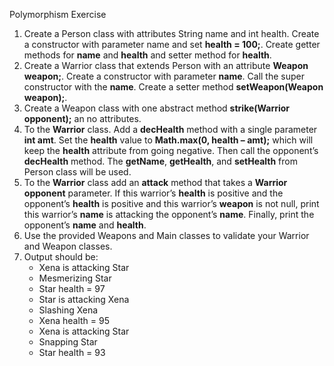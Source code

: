 Polymorphism Exercise
<ol>
<li> Create a Person class with attributes String name and int health. 
Create a constructor with parameter name and set <strong>health = 100;</strong>.  
Create getter methods for <strong>name</strong> and <strong>health</strong> and setter method for 
  <strong>health</strong>.</li>
<li> Create a Warrior class that extends Person with an attribute <strong>Weapon 
weapon;</strong>. Create a constructor with parameter <strong>name</strong>. Call the super 
constructor with the <strong>name</strong>. Create a setter method 
  <strong>setWeapon(Weapon weapon);</strong>.</li>
<li> Create a Weapon class with one abstract method <strong>strike(Warrior 
  opponent);</strong> an no attributes.</li>
<li> To the <strong>Warrior</strong> class. Add a <strong>decHealth</strong> method with a single 
parameter <strong>int amt</strong>. Set the <strong>health</strong> value to <strong>Math.max(0, health – 
amt);</strong> which will keep the <strong>health</strong> attribute from going negative. Then 
call the opponent’s <strong>decHealth</strong> method. The <strong>getName</strong>, <strong>getHealth</strong>, 
  and <strong>setHealth</strong> from Person class will be used.</li>
<li> To the <strong>Warrior</strong> class add an <strong>attack</strong> method that takes a <strong>Warrior 
opponent</strong> parameter. If this warrior’s <strong>health</strong> is positive and the 
opponent’s <strong>health</strong> is positive and this warrior’s <strong>weapon</strong> is not null, 
print this warrior’s <strong>name</strong> is attacking the opponent’s <strong>name</strong>. Finally, 
  print the opponent’s <strong>name</strong> and <strong>health</strong>.</li>
<li> Use the provided Weapons and Main classes to validate your Warrior 
  and Weapon classes.</li>
<li> Output should be:<ul>
<li>Xena is attacking Star</li>
<li>Mesmerizing Star</li>
<li>Star health = 97</li>
<li>Star is attacking Xena</li>
<li>Slashing Xena</li>
<li>Xena health = 95</li>
<li>Xena is attacking Star</li>
<li>Snapping Star</li>
  <li>Star health = 93</li></ul>
  </li>
</ol>
